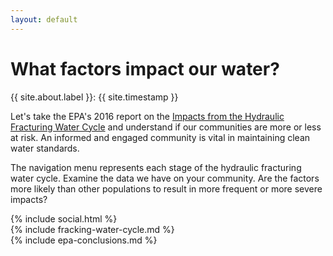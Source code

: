 ```yaml
---
layout: default
---
```

<div class="jumbotron">
  <h1>What factors impact our water?</h1>
  <p class="small">{{ site.about.label }}: {{ site.timestamp }}</p>
  <p class="lead">Let's take the EPA's 2016 report on the <a href="https://www.epa.gov/sites/production/files/2016-12/documents/hfdwa_executive_summary.pdf">Impacts from the Hydraulic Fracturing Water Cycle</a> and understand if our communities are more or less at risk. An informed and engaged community is vital in maintaining clean water standards.</p>
  <p>The navigation menu represents each stage of the hydraulic fracturing water cycle. Examine the data we have on your community. Are the factors more likely than other populations to result in more frequent or more severe impacts?</p>
  {% include social.html %}
</div> 

<div class="container-fluid">
  <div class="row">
    <div class="col">
      {% include fracking-water-cycle.md %}
    </div>
    <div class="col">
      {% include epa-conclusions.md %}
    </div>
  </div>
</div>